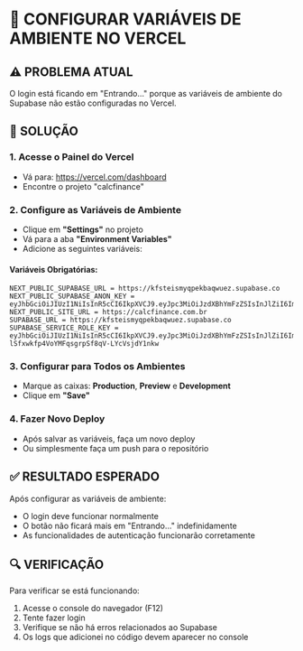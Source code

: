 # 🔧 CONFIGURAR VARIÁVEIS DE AMBIENTE NO VERCEL

## ⚠️ PROBLEMA ATUAL
O login está ficando em "Entrando..." porque as variáveis de ambiente do Supabase não estão configuradas no Vercel.

## 🚀 SOLUÇÃO

### 1. Acesse o Painel do Vercel
- Vá para: https://vercel.com/dashboard
- Encontre o projeto "calcfinance"

### 2. Configure as Variáveis de Ambiente
- Clique em **"Settings"** no projeto
- Vá para a aba **"Environment Variables"**
- Adicione as seguintes variáveis:

#### Variáveis Obrigatórias:
```
NEXT_PUBLIC_SUPABASE_URL = https://kfsteismyqpekbaqwuez.supabase.co
NEXT_PUBLIC_SUPABASE_ANON_KEY = eyJhbGciOiJIUzI1NiIsInR5cCI6IkpXVCJ9.eyJpc3MiOiJzdXBhYmFzZSIsInJlZiI6Imtmc3RlaXNteXFwZWtiYXF3dWV6Iiwicm9sZSI6ImFub24iLCJpYXQiOjE3NDk0ODU4NDMsImV4cCI6MjA2NTA2MTg0M30.nuHieAbGz65Lm5KlNamxO_HS_SFy0DGm6tIIbty7Z8A
NEXT_PUBLIC_SITE_URL = https://calcfinance.com.br
SUPABASE_URL = https://kfsteismyqpekbaqwuez.supabase.co
SUPABASE_SERVICE_ROLE_KEY = eyJhbGciOiJIUzI1NiIsInR5cCI6IkpXVCJ9.eyJpc3MiOiJzdXBhYmFzZSIsInJlZiI6Imtmc3RlaXNteXFwZWtiYXF3dWV6Iiwicm9sZSI6InNlcnZpY2Vfcm9sZSIsImlhdCI6MTc0OTQ4NTg0MywiZXhwIjoyMDY1MDYxODQzfQ.4pcJS-lSfxwkfp4VoYMFqsgrpSf8qV-LYcVsjdY1nkw
```

### 3. Configurar para Todos os Ambientes
- Marque as caixas: **Production**, **Preview** e **Development**
- Clique em **"Save"**

### 4. Fazer Novo Deploy
- Após salvar as variáveis, faça um novo deploy
- Ou simplesmente faça um push para o repositório

## ✅ RESULTADO ESPERADO
Após configurar as variáveis de ambiente:
- O login deve funcionar normalmente
- O botão não ficará mais em "Entrando..." indefinidamente
- As funcionalidades de autenticação funcionarão corretamente

## 🔍 VERIFICAÇÃO
Para verificar se está funcionando:
1. Acesse o console do navegador (F12)
2. Tente fazer login
3. Verifique se não há erros relacionados ao Supabase
4. Os logs que adicionei no código devem aparecer no console
